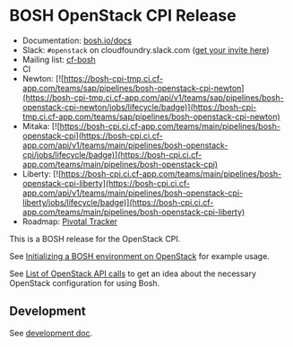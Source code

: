 # BOSH OpenStack CPI Release

* Documentation: [bosh.io/docs](https://bosh.io/docs)
* Slack: `#openstack` on cloudfoundry.slack.com ([get your invite here](https://slack.cloudfoundry.org/))
* Mailing list: [cf-bosh](https://lists.cloudfoundry.org/pipermail/cf-bosh)
* CI 
 * Newton:  [![https://bosh-cpi-tmp.ci.cf-app.com/teams/sap/pipelines/bosh-openstack-cpi-newton](https://bosh-cpi-tmp.ci.cf-app.com/api/v1/teams/sap/pipelines/bosh-openstack-cpi-newton/jobs/lifecycle/badge)](https://bosh-cpi-tmp.ci.cf-app.com/teams/sap/pipelines/bosh-openstack-cpi-newton)
 * Mitaka:  [![https://bosh-cpi.ci.cf-app.com/teams/main/pipelines/bosh-openstack-cpi](https://bosh-cpi.ci.cf-app.com/api/v1/teams/main/pipelines/bosh-openstack-cpi/jobs/lifecycle/badge)](https://bosh-cpi.ci.cf-app.com/teams/main/pipelines/bosh-openstack-cpi)
 * Liberty: [![https://bosh-cpi.ci.cf-app.com/teams/main/pipelines/bosh-openstack-cpi-liberty](https://bosh-cpi.ci.cf-app.com/api/v1/teams/main/pipelines/bosh-openstack-cpi-liberty/jobs/lifecycle/badge)](https://bosh-cpi.ci.cf-app.com/teams/main/pipelines/bosh-openstack-cpi-liberty)
* Roadmap: [Pivotal Tracker](https://www.pivotaltracker.com/n/projects/1456570)

This is a BOSH release for the OpenStack CPI.

See [Initializing a BOSH environment on OpenStack](https://bosh.io/docs/init-openstack.html) for example usage.

See [List of OpenStack API calls](docs/openstack-api-calls.md) to get an idea about the necessary OpenStack configuration for using Bosh.

## Development

See [development doc](CONTRIBUTING.md).
